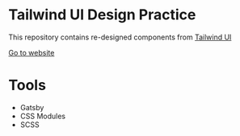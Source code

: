 # Tailwind UI Design Practice

This repository contains re-designed components from [Tailwind UI](https://tailwindui.com)

[Go to website](https://tailwindui-design-practice.vercel.app/)

# Tools

- Gatsby
- CSS Modules
- SCSS
